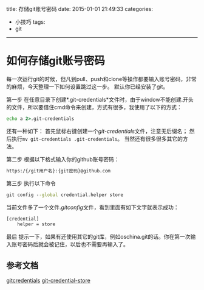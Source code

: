 title: 存储git账号密码
date: 2015-01-01 21:49:33
categories:
- 小技巧
tags:
- git
---
如何存储git账号密码
==================
每一次运行git的时候，但凡到pull、push和clone等操作都要输入账号密码，非常的麻烦，今天整理一下如何设置跳过这一步。
默认你已经安装了git。

第一步  在任意目录下创建*.git-credentials*文件时，由于window不能创建.开头的文件，所以要借住cmd命令来创建，方式有很多，我使用了以下的方式：
```cmd
echo a 2>.git-credentials
```
还有一种如下：
首先鼠标右键创建一个*git-credentials*文件，注意无后缀名；
然后执行``mv git-credentials .git-credentials``。
当然还有很多很多其它的方法。

第二步  根据以下格式输入你的github账号密码：
```cmd
https:/{/git用户名}:{git密码}@github.com
```

第三步  执行以下命令
```cmd
git config --global credential.helper store
```
当前文件多了一个文件.*gitconfig*文件，看到里面有如下文字就表示成功：
```cmd
[credential]
	helper = store
```

最后 提示一下，如果有还使用其它的git库，例如oschina.git的话。你在第一次输入账号密码后就会被记住，以后也不需要再输入了。

参考文档
-------
[gitcredentials](https://www.kernel.org/pub/software/scm/git/docs/v1.7.9/gitcredentials.html)
[git-credential-store](https://www.kernel.org/pub/software/scm/git/docs/v1.7.9/git-credential-store.html)
